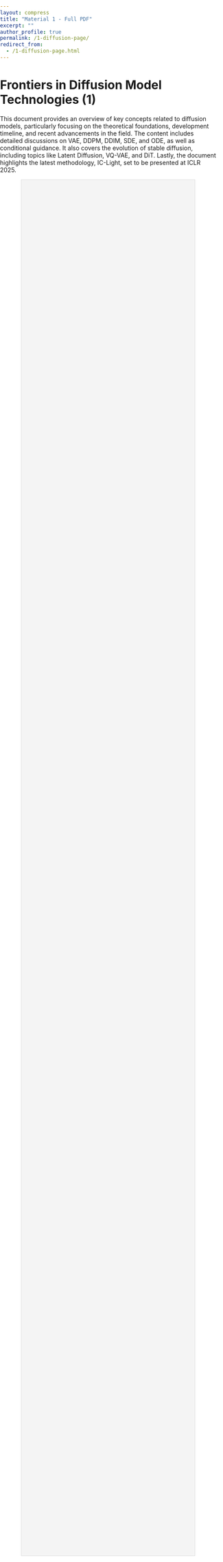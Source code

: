 ```yaml
---
layout: compress
title: "Material 1 - Full PDF"
excerpt: ""
author_profile: true
permalink: /1-diffusion-page/
redirect_from: 
  - /1-diffusion-page.html
---
```


<!-- Add the necessary meta tags and styles -->
<meta name="viewport" content="initial-scale=1.0, user-scalable=no" />
<link href="/assets/css/jquery.touchPDF.css" rel="stylesheet" media="screen" />

<style>
  body, html {
    background-color: #ffffff;
    height: 100%;
    padding: 0;
    margin: 0;
  }

  #myPDF {
    height: 80%;
    width: 80%;
    margin: 20px auto;
    border: 1px solid #ddd;
    background-color: #f4f4f4;
  }
</style>

# Frontiers in Diffusion Model Technologies (1)

This document provides an overview of key concepts related to diffusion models, particularly focusing on the theoretical foundations, development timeline, and recent advancements in the field. The content includes detailed discussions on VAE, DDPM, DDIM, SDE, and ODE, as well as conditional guidance. It also covers the evolution of stable diffusion, including topics like Latent Diffusion, VQ-VAE, and DiT. Lastly, the document highlights the latest methodology, IC-Light, set to be presented at ICLR 2025.

<div id="myPDF" style="height: 80%; width: 80%; margin: auto;"></div>

<script type="text/javascript" src="/assets/js/pdf.compatibility.js"></script>
<script type="text/javascript" src="/assets/js/pdf.js"></script>
<script type="text/javascript" src="https://ajax.googleapis.com/ajax/libs/jquery/1.11.2/jquery.min.js"></script>
<script type="text/javascript" src="/assets/js/jquery.touchSwipe.js"></script>
<script type="text/javascript" src="/assets/js/jquery.touchPDF.js"></script>
<script type="text/javascript" src="/assets/js/jquery.panzoom.js"></script>
<script type="text/javascript" src="/assets/js/jquery.mousewheel.js"></script>

<!-- TouchPDF initialization script -->
<script type="text/javascript">
    $(function() {
    $("#myPDF").pdf({
        source: "/pdfs/2024-12-08_diffusion.pdf",  
        tabs: [
        {title: "Section 1", page: 2, color: "orange"},
        ]
    });
    });
</script>
